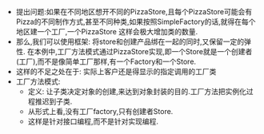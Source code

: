 - 提出问题:如果在不同地区想开不同的PizzaStore,且每个PizzaStore可能会有Pizza的不同制作方式,甚至不同种类,如果按照SimpleFactory的话,就得在每个地区建一个工厂,一个PizzaStore
这样会极大增加类的数量.
- 那么,我们可以使用框架:
  将store和创建产品绑在一起的同时,又保留一定的弹性.
  在本例中,工厂方法模式通过PizzaStore实现,即一个Store就是一个创建者(工厂),而不是像简单工厂那样,有一个Factory和一个Store.
- 这样的不足之处在于:
    实际上客户还是得显示的指定调用的工厂类
- 工厂方法模式:
    - 定义: 让子类决定对象的创建,来达到对象封装的目的.工厂方法把实例化过程推迟到子类.
    - 从形式上看,没有工厂factory,只有创建者Store.
    - 这样是针对接口编程,而不是针对实现编程.



